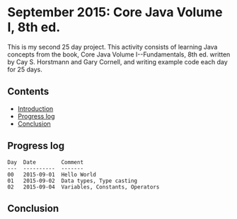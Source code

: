September 2015: Core Java Volume I, 8th ed.
===========================================

This is my second 25 day project. This activity consists of learning
Java concepts from the book, Core Java Volume I--Fundamentals, 8th ed.
written by Cay S. Horstmann and Gary Cornell, and writing example code
each day for 25 days.

Contents
--------
* [Introduction](#readme)
* [Progress log](#progress-log)
* [Conclusion](#conclusion)

Progress log
------------

    Day  Date        Comment
    ---  ----------  -------
    00   2015-09-01  Hello World
    01   2015-09-02  Data types, Type casting
    02   2015-09-04  Variables, Constants, Operators

Conclusion
----------
